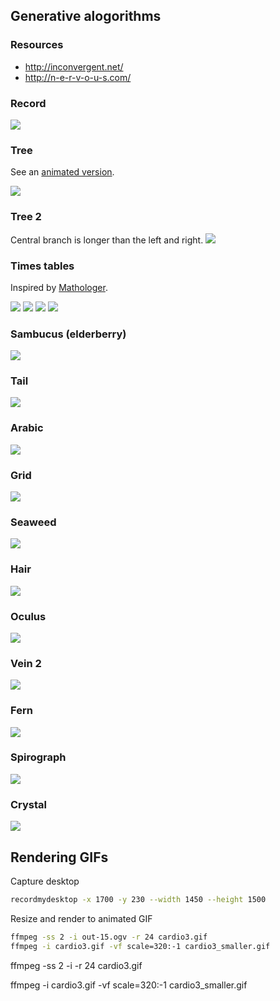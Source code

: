 ## Generative alogorithms

### Resources
- http://inconvergent.net/
- http://n-e-r-v-o-u-s.com/

### Record
![](img/record.png)

### Tree
See an [animated version](https://rawgit.com/deanturpin/Generative/master/tree.html).

![](img/tree.png)

### Tree 2
Central branch is longer than the left and right.
![](img/tree2.png)

### Times tables
Inspired by [Mathologer](https://t.co/bIaBHG5UqA).

![](img/cardio1.png)
![](img/timestables.png)
![](img/cardio3.gif)
![](img/cardio4.gif)

### Sambucus (elderberry)
![](img/sambucus.png)

### Tail
![](img/tail.png)

### Arabic
![](img/arabic.png)

### Grid
![](img/grid.png)

### Seaweed
![](img/seaweed.png)

### Hair
![](img/hair.png)

### Oculus
![](img/oculus.png)

### Vein 2
![](img/vein2.png)

### Fern
![](img/fern.png)

### Spirograph
![](img/spirograph.png)

### Crystal
![](img/crystal.png)

## Rendering GIFs
Capture desktop
```bash
recordmydesktop -x 1700 -y 230 --width 1450 --height 1500
```

Resize and render to animated GIF 
```bash
ffmpeg -ss 2 -i out-15.ogv -r 24 cardio3.gif
ffmpeg -i cardio3.gif -vf scale=320:-1 cardio3_smaller.gif
```

ffmpeg -ss 2 -i -r 24 cardio3.gif

ffmpeg -i cardio3.gif -vf scale=320:-1 cardio3_smaller.gif
